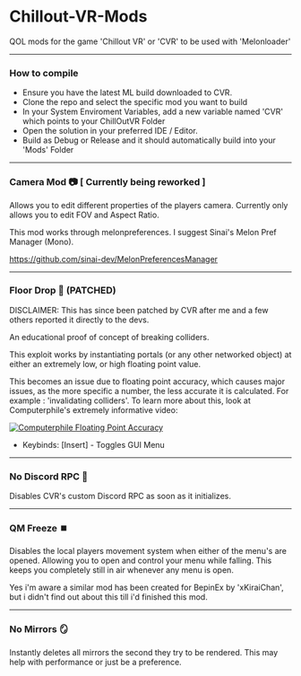 # Chillout-VR-Mods
QOL mods for the game 'Chillout VR' or 'CVR' to be used with 'Melonloader'

--- 
### How to compile
- Ensure you have the latest ML build downloaded to CVR.
- Clone the repo and select the specific mod you want to build
- In your System Enviroment Variables, add a new variable named 'CVR' which points to your ChillOutVR Folder
- Open the solution in your preferred IDE / Editor.
- Build as Debug or Release and it should automatically build into your 'Mods' Folder

---

### Camera Mod :camera: [ Currently being reworked ]
Allows you to edit different properties of the players camera.
Currently only allows you to edit FOV and Aspect Ratio.

This mod works through melonpreferences. I suggest Sinai's Melon Pref Manager (Mono).

https://github.com/sinai-dev/MelonPreferencesManager

---

### Floor Drop :fallen_leaf: (PATCHED)

DISCLAIMER: This has since been patched by CVR after me and a few others reported it directly to the devs.

An educational proof of concept of breaking colliders.

This exploit works by instantiating portals (or any other networked object) at either an extremely low, or high floating point value.

This becomes an issue due to floating point accuracy, which causes major issues, as the more specific a number, the less accurate it is calculated.
For example : 'invalidating colliders'.
To learn more about this, look at Computerphile's extremely informative video: 

[![Computerphile Floating Point Accuracy](https://img.youtube.com/vi/PZRI1IfStY0/0.jpg)](https://www.youtube.com/watch?v=PZRI1IfStY0)

- Keybinds: [Insert] - Toggles GUI Menu

---

### No Discord RPC :closed_lock_with_key: 
Disables CVR's custom Discord RPC as soon as it initializes.

---

### QM Freeze :stop_button: 
Disables the local players movement system when either of the menu's are opened. Allowing you to open and control your menu while falling.
This keeps you completely still in air whenever any menu is open.

Yes i'm aware a similar mod has been created for BepinEx by 'xKiraiChan', but i didn't find out about this till i'd finished this mod.

---

### No Mirrors :mirror: 

Instantly deletes all mirrors the second they try to be rendered. This may help with performance or just be a preference.
